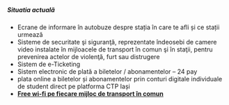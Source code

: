 ##### Situatia actuală

* Ecrane de informare în autobuze despre stația în care te afli și ce stații urmează
* Sisteme de securitate şi siguranţă, reprezentate îndeosebi de camere video instalate în mijloacele de transport în comun şi în staţii, pentru prevenirea actelor de violenţă, furt sau distrugere
* Sistem de e-Ticketing
* Sistem electronic de plată a biletelor / abonamentelor – 24 pay
* plata online a biletelor și abonamentelor prin conturi digitale individuale de student direct pe platforma CTP Iași
* **[Free wi-fi pe fiecare mijloc de transport în comun](https://www.sctpiasi.ro/informatii/wi-fi)**
